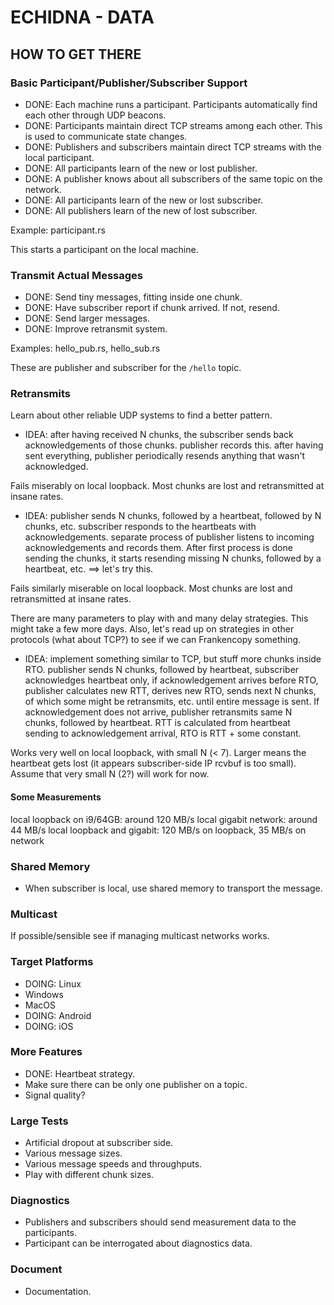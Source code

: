 # ECHIDNA - DATA

## HOW TO GET THERE

### Basic Participant/Publisher/Subscriber Support

- DONE: Each machine runs a participant. Participants automatically find each other through UDP beacons.
- DONE: Participants maintain direct TCP streams among each other. This is used to communicate state changes.
- DONE: Publishers and subscribers maintain direct TCP streams with the local participant.
- DONE: All participants learn of the new or lost publisher.
- DONE: A publisher knows about all subscribers of the same topic on the network.
- DONE: All participants learn of the new or lost subscriber.
- DONE: All publishers learn of the new of lost subscriber.

Example: participant.rs

This starts a participant on the local machine.

### Transmit Actual Messages

- DONE: Send tiny messages, fitting inside one chunk.
- DONE: Have subscriber report if chunk arrived. If not, resend.
- DONE: Send larger messages.
- DONE: Improve retransmit system.

Examples: hello_pub.rs, hello_sub.rs

These are publisher and subscriber for the ```/hello``` topic.

### Retransmits

Learn about other reliable UDP systems to find a better pattern.

- IDEA: after having received N chunks, the subscriber sends back acknowledgements of those chunks. publisher records this. after having sent everything, publisher periodically resends anything that wasn't acknowledged.

Fails miserably on local loopback. Most chunks are lost and retransmitted at insane rates.

- IDEA: publisher sends N chunks, followed by a heartbeat, followed by N chunks, etc. subscriber responds to the heartbeats with acknowledgements. separate process of publisher listens to incoming acknowledgements and records them. After first process is done sending the chunks, it starts resending missing N chunks, followed by a heartbeat, etc. ==> let's try this.

Fails similarly miserable on local loopback. Most chunks are lost and retransmitted at insane rates.

There are many parameters to play with and many delay strategies. This might take a few more days. Also, let's read up on strategies in other protocols (what about TCP?) to see if we can Frankencopy something.

- IDEA: implement something similar to TCP, but stuff more chunks inside RTO. publisher sends N chunks, followed by heartbeat, subscriber acknowledges heartbeat only, if acknowledgement arrives before RTO, publisher calculates new RTT, derives new RTO, sends next N chunks, of which some might be retransmits, etc. until entire message is sent. If acknowledgement does not arrive, publisher retransmits same N chunks, followed by heartbeat. RTT is calculated from heartbeat sending to acknowledgement arrival, RTO is RTT + some constant.

Works very well on local loopback, with small N (< 7). Larger means the heartbeat gets lost (it appears subscriber-side IP rcvbuf is too small). Assume that very small N (2?) will work for now.

#### Some Measurements

local loopback on i9/64GB: around 120 MB/s
local gigabit network: around 44 MB/s
local loopback and gigabit: 120 MB/s on loopback, 35 MB/s on network



### Shared Memory

- When subscriber is local, use shared memory to transport the message.

### Multicast

If possible/sensible see if managing multicast networks works.

### Target Platforms

- DOING: Linux
- Windows
- MacOS
- DOING: Android
- DOING: iOS

### More Features

- DONE: Heartbeat strategy.
- Make sure there can be only one publisher on a topic.
- Signal quality?

### Large Tests

- Artificial dropout at subscriber side.
- Various message sizes.
- Various message speeds and throughputs.
- Play with different chunk sizes.

### Diagnostics

- Publishers and subscribers should send measurement data to the participants.
- Participant can be interrogated about diagnostics data.

### Document

- Documentation.
